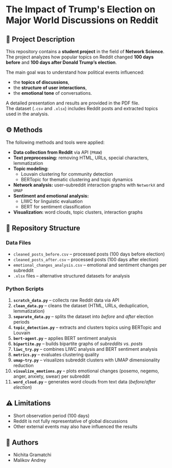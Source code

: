 # The Impact of Trump's Election on Major World Discussions on Reddit

## 📌 Project Description
This repository contains a **student project** in the field of **Network Science**.  
The project analyzes how popular topics on Reddit changed **100 days before** and **100 days after Donald Trump’s election**.  

The main goal was to understand how political events influenced:
- the **topics of discussions**,  
- the **structure of user interactions**,  
- the **emotional tone** of conversations.  

A detailed presentation and results are provided in the PDF file.  
The dataset (`.csv` and `.xlsx`) includes Reddit posts and extracted topics used in the analysis.

## ⚙️ Methods
The following methods and tools were applied:

- **Data collection from Reddit** via API (`PRAW`)  
- **Text preprocessing:** removing HTML, URLs, special characters, lemmatization  
- **Topic modeling:**  
  - Louvain clustering for community detection  
  - BERTopic for thematic clustering and topic dynamics  
- **Network analysis:** user–subreddit interaction graphs with `NetworkX` and `UMAP`  
- **Sentiment and emotional analysis:**  
  - LIWC for linguistic evaluation  
  - BERT for sentiment classification  
- **Visualization:** word clouds, topic clusters, interaction graphs  

## 📂 Repository Structure
### Data Files
- `cleaned_posts_before.csv` – processed posts (100 days before election)  
- `cleaned_posts_after.csv` – processed posts (100 days after election)  
- `emotional_changes_analysis.csv` – emotional and sentiment changes per subreddit  
- `.xlsx` files – alternative structured datasets for analysis  

### Python Scripts
1. **`scratch_data.py`** – collects raw Reddit data via API  
2. **`clean_data.py`** – cleans the dataset (HTML, URLs, deduplication, lemmatization)  
3. **`separate_data.py`** – splits the dataset into *before* and *after* election periods  
4. **`topic_detection.py`** – extracts and clusters topics using BERTopic and Louvain  
5. **`bert-agent.py`** – applies BERT sentiment analysis  
6. **`bipartite.py`** – builds bipartite graphs of *subreddits vs. posts*  
7. **`liwc_try.py`** – combines LIWC analysis and BERT sentiment analysis  
8. **`metrics.py`** – evaluates clustering quality  
9. **`umap-try.py`** – visualizes subreddit clusters with UMAP dimensionality reduction  
10. **`visualize_emotions.py`** – plots emotional changes (posemo, negemo, anger, anxiety, swear) per subreddit  
11. **`word_cloud.py`** – generates word clouds from text data (*before/after election*)  

## ⚠️ Limitations
- Short observation period (100 days)  
- Reddit is not fully representative of global discussions  
- Other external events may also have influenced the results  

## 👥 Authors
- Nichita Gramatchi  
- Malikov Andrey  
